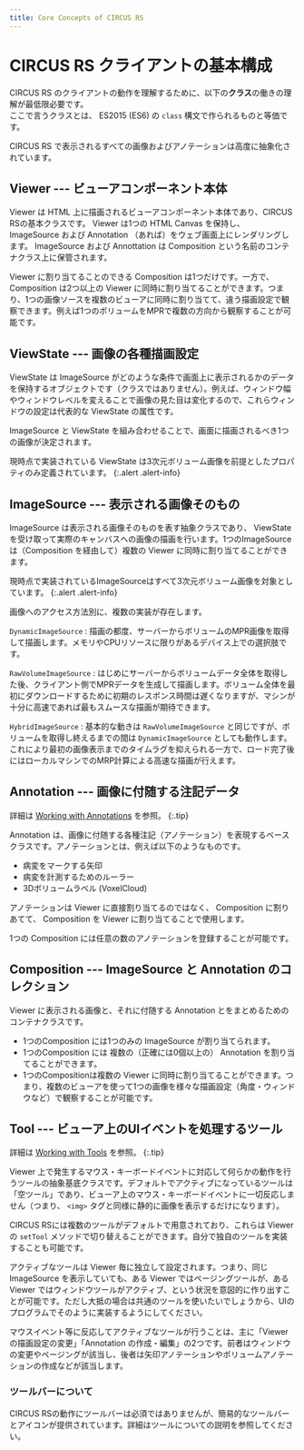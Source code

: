 ```yaml
---
title: Core Concepts of CIRCUS RS
---
```


# CIRCUS RS クライアントの基本構成

CIRCUS RS のクライアントの動作を理解するために、以下の**クラス**の働きの理解が最低限必要です。  
ここで言うクラスとは、 ES2015 (ES6) の `class` 構文で作られるものと等価です。

CIRCUS RS で表示されるすべての画像およびアノテーションは高度に抽象化されています。

## Viewer --- ビューアコンポーネント本体

Viewer は HTML 上に描画されるビューアコンポーネント本体であり、CIRCUS RSの基本クラスです。 Viewer は1つの HTML Canvas を保持し、 ImageSource および Annotation （あれば）をウェブ画面上にレンダリングします。 ImageSource および Annottation は Composition という名前のコンテナクラス上に保管されます。

Viewer に割り当てることのできる Composition は1つだけです。一方で、Composition は2つ以上の Viewer に同時に割り当てることができます。つまり、1つの画像ソースを複数のビューアに同時に割り当てて、違う描画設定で観察できます。例えば1つのボリュームをMPRで複数の方向から観察することが可能です。

## ViewState --- 画像の各種描画設定

ViewState は ImageSource がどのような条件で画面上に表示されるかのデータを保持するオブジェクトです（クラスではありません）。例えば、ウィンドウ幅やウィンドウレベルを変えることで画像の見た目は変化するので、これらウィンドウの設定は代表的な ViewState の属性です。

ImageSource と ViewState を組み合わせることで、画面に描画されるべき1つの画像が決定されます。

現時点で実装されている ViewState は3次元ボリューム画像を前提としたプロパティのみ定義されています。
{:.alert .alert-info}

## ImageSource --- 表示される画像そのもの

ImageSource は表示される画像そのものを表す抽象クラスであり、 ViewState を受け取って実際のキャンバスへの画像の描画を行います。1つのImageSource は（Composition を経由して）複数の Viewer に同時に割り当てることができます。

現時点で実装されているImageSourceはすべて3次元ボリューム画像を対象としています。
{:.alert .alert-info}

画像へのアクセス方法別に、複数の実装が存在します。

`DynamicImageSource`
: 描画の都度、サーバーからボリュームのMPR画像を取得して描画します。メモリやCPUリソースに限りがあるデバイス上での選択肢です。

`RawVolumeImageSource`
: はじめにサーバーからボリュームデータ全体を取得した後、クライアント側でMPRデータを生成して描画します。ボリューム全体を最初にダウンロードするために初期のレスポンス時間は遅くなりますが、マシンが十分に高速であれば最もスムースな描画が期待できます。

`HybridImageSource`
: 基本的な動きは `RawVolumeImageSource` と同じですが、ボリュームを取得し終えるまでの間は `DynamicImageSource` としても動作します。これにより最初の画像表示までのタイムラグを抑えられる一方で、ロード完了後にはローカルマシンでのMRP計算による高速な描画が行えます。

## Annotation --- 画像に付随する注記データ

詳細は [Working with Annotations](annotation.html) を参照。
{:.tip}

Annotation は、画像に付随する各種注記（アノテーション）を表現するベースクラスです。アノテーションとは、例えば以下のようなものです。

- 病変をマークする矢印
- 病変を計測するためのルーラー
- 3Dボリュームラベル (VoxelCloud)

アノテーションは Viewer に直接割り当てるのではなく、 Composition に割りあてて、 Composition を Viewer に割り当てることで使用します。

1つの Composition には任意の数のアノテーションを登録することが可能です。

## Composition --- ImageSource と Annotation のコレクション

Viewer に表示される画像と、それに付随する Annotation とをまとめるためのコンテナクラスです。

- 1つのComposition には1つのみの ImageSource が割り当てられます。
- 1つのComposition には 複数の（正確には0個以上の） Annotation を割り当てることができます。
- 1つのCompositionは複数の Viewer に同時に割り当てることができます。つまり、複数のビューアを使って1つの画像を様々な描画設定（角度・ウィンドウなど）で観察することが可能です。

## Tool --- ビューア上のUIイベントを処理するツール

詳細は [Working with Tools](tool.html) を参照。
{:.tip}

Viewer 上で発生するマウス・キーボードイベントに対応して何らかの動作を行うツールの抽象基底クラスです。デフォルトでアクティブになっているツールは 「空ツール」であり、ビューア上のマウス・キーボードイベントに一切反応しません（つまり、 `<img>` タグと同様に静的に画像を表示するだけになります）。

CIRCUS RSには複数のツールがデフォルトで用意されており、これらは Viewer の `setTool` メソッドで切り替えることができます。自分で独自のツールを実装することも可能です。

アクティブなツールは Viewer 毎に独立して設定されます。つまり、同じ ImageSource を表示していても、ある Viewer ではページングツールが、ある Viewer ではウィンドウツールがアクティブ、という状況を意図的に作り出すことが可能です。ただし大抵の場合は共通のツールを使いたいでしょうから、UIのプログラムでそのように実装するようにしてください。

マウスイベント等に反応してアクティブなツールが行うことは、主に「Viewer の描画設定の変更」「Annotation の作成・編集」の2つです。前者はウィンドウの変更やページングが該当し、後者は矢印アノテーションやボリュームアノテーションの作成などが該当します。

### ツールバーについて

CIRCUS RSの動作にツールバーは必須ではありませんが、簡易的なツールバーとアイコンが提供されています。詳細はツールについての説明を参照してください。

